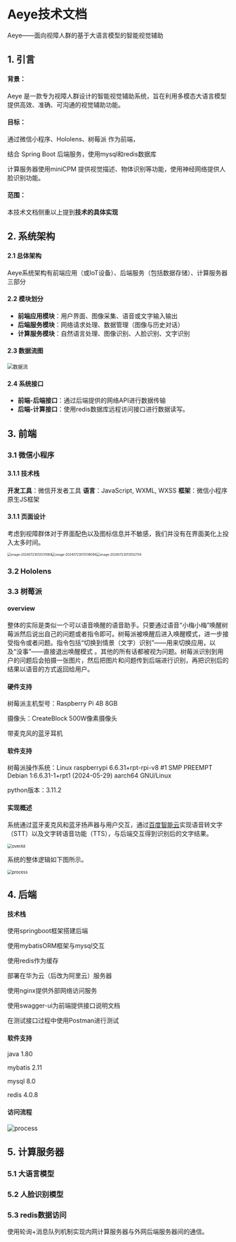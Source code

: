 # Aeye技术文档

Aeye——面向视障人群的基于大语言模型的智能视觉辅助





## 1. 引言

#### **背景**：

Aeye 是一款专为视障人群设计的智能视觉辅助系统，旨在利用多模态大语言模型提供高效、准确、可沟通的视觉辅助功能。

#### **目标**：

通过微信小程序、Hololens、树莓派 作为前端，

结合 Spring Boot 后端服务，使用mysql和redis数据库

计算服务器使用miniCPM 提供视觉描述、物体识别等功能，使用神经网络提供人脸识别功能。

#### **范围**：
本技术文档侧重以上提到**技术的具体实现**







## 2. 系统架构

#### 2.1 总体架构

Aeye系统架构有前端应用（或IoT设备）、后端服务（包括数据存储）、计算服务器三部分



#### 2.2 模块划分

- **前端应用模块**：用户界面、图像采集、语音或文字输入输出
- **后端服务模块**：网络请求处理、数据管理（图像与历史对话）
- **计算服务模块**：自然语言处理、图像识别、人脸识别、文字识别



#### 2.3 数据流图

<img src="Aeye技术文档.assets/数据流.png" alt="数据流" style="zoom: 80%;" />



#### 2.4 系统接口

- **前端-后端接口**：通过后端提供的网络API进行数据传输
- **后端-计算接口**：使用redis数据库远程访问接口进行数据读写。







## 3. 前端

### 3.1 微信小程序

#### 3.1.1 技术栈

**开发工具**：微信开发者工具
**语言**：JavaScript, WXML, WXSS
**框架**：微信小程序原生JS框架

#### 3.1.1 页面设计

考虑到视障群体对于界面配色以及图标信息并不敏感，我们并没有在界面美化上投入太多时间。

<img src="Aeye技术文档.assets/image-20240723012531084.png" alt="image-20240723012531084" style="zoom:50%;" /><img src="Aeye技术文档.assets/image-20240723013138094.png" alt="image-20240723013138094" style="zoom: 50%;" /><img src="Aeye技术文档.assets/image-20240723013552704.png" alt="image-20240723013552704" style="zoom:50%;" />











### 3.2 Hololens



### 3.3 树莓派

#### overview

整体的实际是类似一个可以语音唤醒的语音助手。只要通过语音“小梅小梅”唤醒树莓派然后说出自己的问题或者指令即可。树莓派被唤醒后进入唤醒模式，进一步接受指令或者问题。指令包括“切换到情景（文字）识别”——用来切换应用，以及“没事”——直接退出唤醒模式 。其他的所有话都被视为问题。树莓派识别到用户的问题后会拍摄一张图片，然后把图片和问题传到后端进行识别，再把识别后的结果以语音的方式返回给用户。

#### 硬件支持

树莓派主机型号：Raspberry Pi 4B 8GB

摄像头：CreateBlock 500W像素摄像头

带麦克风的蓝牙耳机

#### 软件支持

树莓派操作系统：Linux raspberrypi 6.6.31+rpt-rpi-v8 #1 SMP PREEMPT Debian 1:6.6.31-1+rpt1 (2024-05-29) aarch64 GNU/Linux

python版本：3.11.2

#### 实现概述

系统通过蓝牙麦克风和蓝牙扬声器与用户交互，通过[百度智能云](https://cloud.baidu.com/)实现语音转文字（STT）以及文字转语音功能（TTS），与后端交互得到识别后的文字结果。

<img src="Aeye技术文档.assets/overAll-1721670223246-2.png" alt="overAll" style="zoom:67%;" />

系统的整体逻辑如下图所示。

<img src="Aeye技术文档.assets/process-1721670230406-4.png" alt="process" style="zoom:67%;" />



## 4. 后端

####  技术栈

使用springboot框架搭建后端

使用mybatisORM框架与mysql交互

使用redis作为缓存

部署在华为云（后改为阿里云）服务器

使用nginx提供外部网络访问服务

使用swagger-ui为前端提供接口说明文档

在测试接口过程中使用Postman进行测试

#### 软件支持

java 1.80

mybatis 2.11

mysql 8.0

redis 4.0.8



#### 访问流程

<img src="Aeye技术文档.assets/AIbe.png" alt="process" />







## 5. 计算服务器

### 5.1 大语言模型





### 5.2 人脸识别模型





### 5.3 redis数据访问

使用轮询+消息队列机制实现内网计算服务器与外网后端服务器间的通信。







